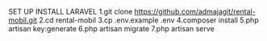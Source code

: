SET UP INSTALL LARAVEL
1.git clone https://github.com/admajagit/rental-mobil.git
2.cd rental-mobil
3.cp .env.example .env
4.composer install
5.php artisan key:generate
6.php artisan migrate
7.php artisan serve
